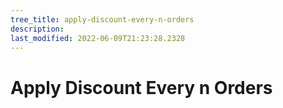 ```yaml
---
tree_title: apply-discount-every-n-orders
description: 
last_modified: 2022-06-09T21:23:28.2328
---
```


# Apply Discount Every n Orders
